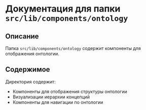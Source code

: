 # Документация для папки `src/lib/components/ontology`

## Описание
Папка `src/lib/components/ontology` содержит компоненты для отображения онтологии.

## Содержимое
Директория содержит:

- Компоненты для отображения структуры онтологии
- Визуализации иерархии концепций
- Компоненты для навигации по онтологии